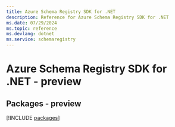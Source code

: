 ```yaml
---
title: Azure Schema Registry SDK for .NET
description: Reference for Azure Schema Registry SDK for .NET
ms.date: 07/29/2024
ms.topic: reference
ms.devlang: dotnet
ms.service: schemaregistry
---
```

# Azure Schema Registry SDK for .NET - preview
## Packages - preview
[!INCLUDE [packages](schema-registry-index.md)]